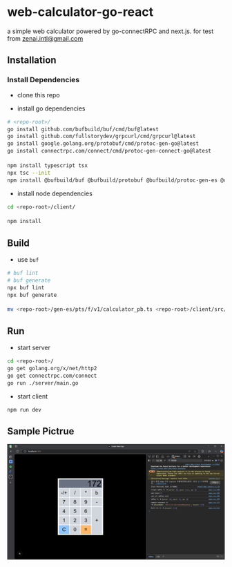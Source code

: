# web-calculator-go-react
a simple web calculator powered by go-connectRPC and next.js. for test from zenai.intl@gmail.com

## Installation

### Install Dependencies

- clone this repo

- install go dependencies
```sh
# <repo-root>/
go install github.com/bufbuild/buf/cmd/buf@latest
go install github.com/fullstorydev/grpcurl/cmd/grpcurl@latest
go install google.golang.org/protobuf/cmd/protoc-gen-go@latest
go install connectrpc.com/connect/cmd/protoc-gen-connect-go@latest

npm install typescript tsx
npx tsc --init
npm install @bufbuild/buf @bufbuild/protobuf @bufbuild/protoc-gen-es @connectrpc/connect
```

- install node dependencies
```sh
cd <repo-root>/client/

npm install
```

## Build

- use `buf`
```sh
# buf lint
# buf generate
npx buf lint
npx buf generate

mv <repo-root>/gen-es/pts/f/v1/calculator_pb.ts <repo-root>/client/src/app/
```

## Run

- start server
```sh
cd <repo-root>/
go get golang.org/x/net/http2
go get connectrpc.com/connect
go run ./server/main.go
```

- start client
```sh
npm run dev
```

## Sample Pictrue
![image](https://github.com/Sill-William/web-calculator-go-react/blob/main/static/sample.png?raw=true)